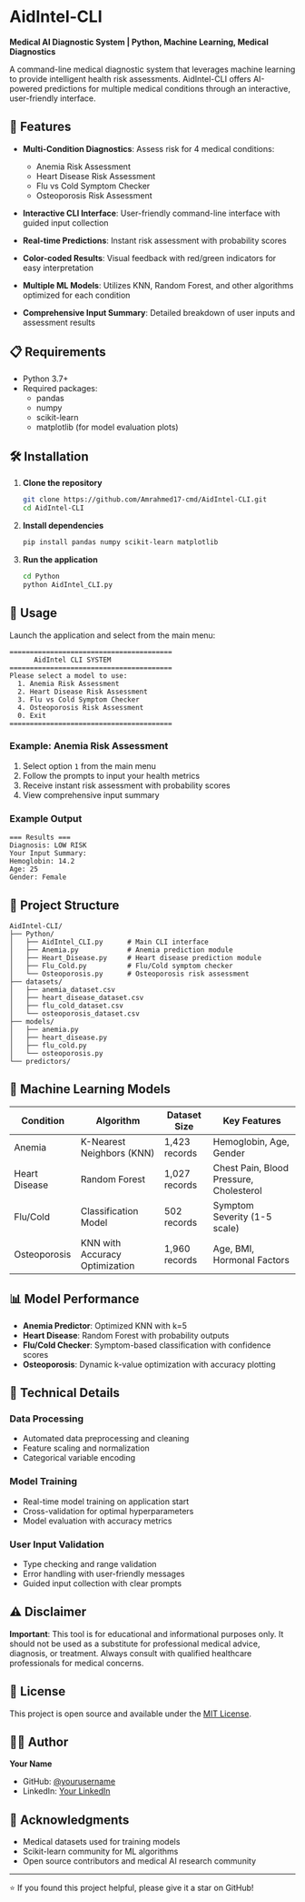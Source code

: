 # AidIntel-CLI

**Medical AI Diagnostic System | Python, Machine Learning, Medical Diagnostics**

A command-line medical diagnostic system that leverages machine learning to provide intelligent health risk assessments. AidIntel-CLI offers AI-powered predictions for multiple medical conditions through an interactive, user-friendly interface.

## 🚀 Features

- **Multi-Condition Diagnostics**: Assess risk for 4 medical conditions:
  - Anemia Risk Assessment
  - Heart Disease Risk Assessment  
  - Flu vs Cold Symptom Checker
  - Osteoporosis Risk Assessment

- **Interactive CLI Interface**: User-friendly command-line interface with guided input collection
- **Real-time Predictions**: Instant risk assessment with probability scores
- **Color-coded Results**: Visual feedback with red/green indicators for easy interpretation
- **Multiple ML Models**: Utilizes KNN, Random Forest, and other algorithms optimized for each condition
- **Comprehensive Input Summary**: Detailed breakdown of user inputs and assessment results

## 📋 Requirements

- Python 3.7+
- Required packages:
  - pandas
  - numpy
  - scikit-learn
  - matplotlib (for model evaluation plots)

## 🛠️ Installation

1. **Clone the repository**
   ```bash
   git clone https://github.com/Amrahmed17-cmd/AidIntel-CLI.git
   cd AidIntel-CLI
   ```

2. **Install dependencies**
   ```bash
   pip install pandas numpy scikit-learn matplotlib
   ```

3. **Run the application**
   ```bash
   cd Python
   python AidIntel_CLI.py
   ```

## 🎯 Usage

Launch the application and select from the main menu:

```
========================================
      AidIntel CLI SYSTEM
========================================
Please select a model to use:
  1. Anemia Risk Assessment
  2. Heart Disease Risk Assessment
  3. Flu vs Cold Symptom Checker
  4. Osteoporosis Risk Assessment
  0. Exit
========================================
```

### Example: Anemia Risk Assessment
1. Select option `1` from the main menu
2. Follow the prompts to input your health metrics
3. Receive instant risk assessment with probability scores
4. View comprehensive input summary

### Example Output
```
=== Results ===
Diagnosis: LOW RISK
Your Input Summary:
Hemoglobin: 14.2
Age: 25
Gender: Female
```

## 📁 Project Structure

```
AidIntel-CLI/
├── Python/
│   ├── AidIntel_CLI.py      # Main CLI interface
│   ├── Anemia.py            # Anemia prediction module
│   ├── Heart_Disease.py     # Heart disease prediction module
│   ├── Flu_Cold.py          # Flu/Cold symptom checker
│   └── Osteoporosis.py      # Osteoporosis risk assessment
├── datasets/
│   ├── anemia_dataset.csv
│   ├── heart_disease_dataset.csv
│   ├── flu_cold_dataset.csv
│   └── osteoporosis_dataset.csv
├── models/
│   ├── anemia.py
│   ├── heart_disease.py
│   ├── flu_cold.py
│   └── osteoporosis.py
└── predictors/
```

## 🧠 Machine Learning Models

| Condition | Algorithm | Dataset Size | Key Features |
|-----------|-----------|--------------|--------------|
| Anemia | K-Nearest Neighbors (KNN) | 1,423 records | Hemoglobin, Age, Gender |
| Heart Disease | Random Forest | 1,027 records | Chest Pain, Blood Pressure, Cholesterol |
| Flu/Cold | Classification Model | 502 records | Symptom Severity (1-5 scale) |
| Osteoporosis | KNN with Accuracy Optimization | 1,960 records | Age, BMI, Hormonal Factors |

## 📊 Model Performance

- **Anemia Predictor**: Optimized KNN with k=5
- **Heart Disease**: Random Forest with probability outputs
- **Flu/Cold Checker**: Symptom-based classification with confidence scores
- **Osteoporosis**: Dynamic k-value optimization with accuracy plotting

## 🔧 Technical Details

### Data Processing
- Automated data preprocessing and cleaning
- Feature scaling and normalization
- Categorical variable encoding

### Model Training
- Real-time model training on application start
- Cross-validation for optimal hyperparameters
- Model evaluation with accuracy metrics

### User Input Validation
- Type checking and range validation
- Error handling with user-friendly messages
- Guided input collection with clear prompts


## ⚠️ Disclaimer

**Important**: This tool is for educational and informational purposes only. It should not be used as a substitute for professional medical advice, diagnosis, or treatment. Always consult with qualified healthcare professionals for medical concerns.

## 📝 License

This project is open source and available under the [MIT License](LICENSE).

## 👨‍💻 Author

**Your Name**
- GitHub: [@yourusername](https://github.com/Amrahmed17-cmd)
- LinkedIn: [Your LinkedIn](https://linkedin.com/in/amrahmed17)

## 🙏 Acknowledgments

- Medical datasets used for training models
- Scikit-learn community for ML algorithms
- Open source contributors and medical AI research community

---

⭐ If you found this project helpful, please give it a star on GitHub! 
